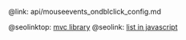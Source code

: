 @link: api/mouseevents_ondblclick_config.md

@seolinktop: [mvc library](https://webix.com)
@seolink: [list in javascript](https://webix.com/widget/list/)